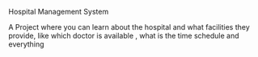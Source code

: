 Hospital Management System

A Project where you can learn about the hospital and what facilities they provide, like which doctor is available , what is the time schedule and everything
